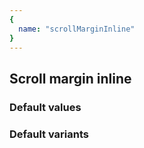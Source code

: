 ```yaml
---
{
  name: "scrollMarginInline"
}
---
```


## Scroll margin inline

### Default values
<!-- defaults.values.start -->

<!-- defaults.values.end -->


### Default variants
<!-- defaults.variants.start -->

<!-- defaults.variants.end -->
